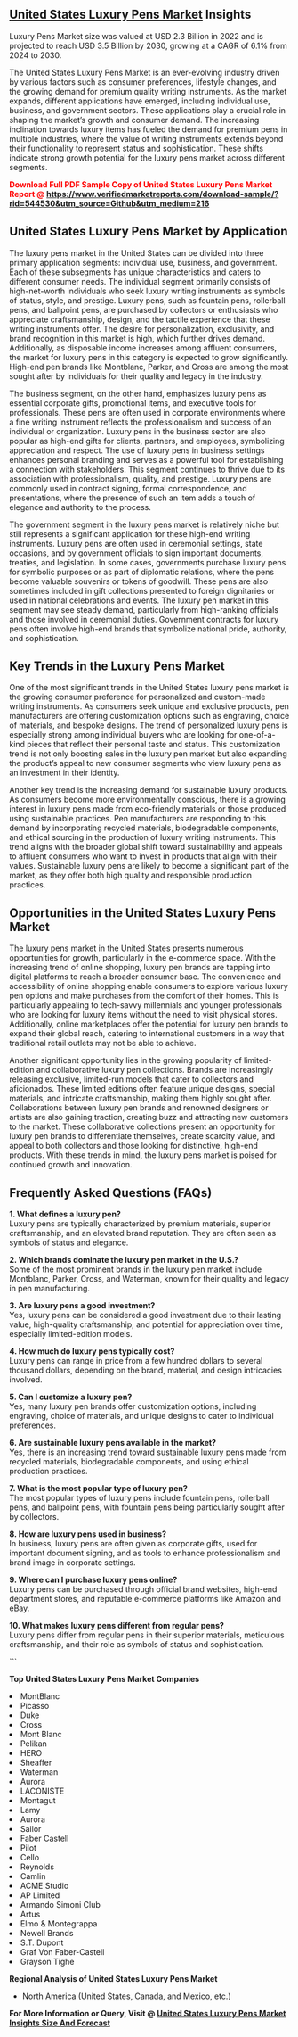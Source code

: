 <h2><a href="https://www.verifiedmarketreports.com/download-sample/?rid=544530&amp;utm_source=Github&amp;utm_medium=216" target="_blank">United States Luxury Pens Market</a> Insights</h2><p>Luxury Pens Market size was valued at USD 2.3 Billion in 2022 and is projected to reach USD 3.5 Billion by 2030, growing at a CAGR of 6.1% from 2024 to 2030.</p><p><p>The United States Luxury Pens Market is an ever-evolving industry driven by various factors such as consumer preferences, lifestyle changes, and the growing demand for premium quality writing instruments. As the market expands, different applications have emerged, including individual use, business, and government sectors. These applications play a crucial role in shaping the market’s growth and consumer demand. The increasing inclination towards luxury items has fueled the demand for premium pens in multiple industries, where the value of writing instruments extends beyond their functionality to represent status and sophistication. These shifts indicate strong growth potential for the luxury pens market across different segments.</p><p><strong><p><span class=""><span style="color: #ff0000;"><strong>Download Full PDF Sample Copy of United States Luxury Pens Market Report</strong> @ </span><a href="https://www.verifiedmarketreports.com/download-sample/?rid=544530&amp;utm_source=Github&amp;utm_medium=216" target="_blank">https://www.verifiedmarketreports.com/download-sample/?rid=544530&amp;utm_source=Github&amp;utm_medium=216</a></span></p></strong></p><h2>United States Luxury Pens Market by Application</h2><p>The luxury pens market in the United States can be divided into three primary application segments: individual use, business, and government. Each of these subsegments has unique characteristics and caters to different consumer needs. The individual segment primarily consists of high-net-worth individuals who seek luxury writing instruments as symbols of status, style, and prestige. Luxury pens, such as fountain pens, rollerball pens, and ballpoint pens, are purchased by collectors or enthusiasts who appreciate craftsmanship, design, and the tactile experience that these writing instruments offer. The desire for personalization, exclusivity, and brand recognition in this market is high, which further drives demand. Additionally, as disposable income increases among affluent consumers, the market for luxury pens in this category is expected to grow significantly. High-end pen brands like Montblanc, Parker, and Cross are among the most sought after by individuals for their quality and legacy in the industry.</p><p>The business segment, on the other hand, emphasizes luxury pens as essential corporate gifts, promotional items, and executive tools for professionals. These pens are often used in corporate environments where a fine writing instrument reflects the professionalism and success of an individual or organization. Luxury pens in the business sector are also popular as high-end gifts for clients, partners, and employees, symbolizing appreciation and respect. The use of luxury pens in business settings enhances personal branding and serves as a powerful tool for establishing a connection with stakeholders. This segment continues to thrive due to its association with professionalism, quality, and prestige. Luxury pens are commonly used in contract signing, formal correspondence, and presentations, where the presence of such an item adds a touch of elegance and authority to the process.</p><p>The government segment in the luxury pens market is relatively niche but still represents a significant application for these high-end writing instruments. Luxury pens are often used in ceremonial settings, state occasions, and by government officials to sign important documents, treaties, and legislation. In some cases, governments purchase luxury pens for symbolic purposes or as part of diplomatic relations, where the pens become valuable souvenirs or tokens of goodwill. These pens are also sometimes included in gift collections presented to foreign dignitaries or used in national celebrations and events. The luxury pen market in this segment may see steady demand, particularly from high-ranking officials and those involved in ceremonial duties. Government contracts for luxury pens often involve high-end brands that symbolize national pride, authority, and sophistication.</p><h2>Key Trends in the Luxury Pens Market</h2><p>One of the most significant trends in the United States luxury pens market is the growing consumer preference for personalized and custom-made writing instruments. As consumers seek unique and exclusive products, pen manufacturers are offering customization options such as engraving, choice of materials, and bespoke designs. The trend of personalized luxury pens is especially strong among individual buyers who are looking for one-of-a-kind pieces that reflect their personal taste and status. This customization trend is not only boosting sales in the luxury pen market but also expanding the product’s appeal to new consumer segments who view luxury pens as an investment in their identity.</p><p>Another key trend is the increasing demand for sustainable luxury products. As consumers become more environmentally conscious, there is a growing interest in luxury pens made from eco-friendly materials or those produced using sustainable practices. Pen manufacturers are responding to this demand by incorporating recycled materials, biodegradable components, and ethical sourcing in the production of luxury writing instruments. This trend aligns with the broader global shift toward sustainability and appeals to affluent consumers who want to invest in products that align with their values. Sustainable luxury pens are likely to become a significant part of the market, as they offer both high quality and responsible production practices.</p><h2>Opportunities in the United States Luxury Pens Market</h2><p>The luxury pens market in the United States presents numerous opportunities for growth, particularly in the e-commerce space. With the increasing trend of online shopping, luxury pen brands are tapping into digital platforms to reach a broader consumer base. The convenience and accessibility of online shopping enable consumers to explore various luxury pen options and make purchases from the comfort of their homes. This is particularly appealing to tech-savvy millennials and younger professionals who are looking for luxury items without the need to visit physical stores. Additionally, online marketplaces offer the potential for luxury pen brands to expand their global reach, catering to international customers in a way that traditional retail outlets may not be able to achieve.</p><p>Another significant opportunity lies in the growing popularity of limited-edition and collaborative luxury pen collections. Brands are increasingly releasing exclusive, limited-run models that cater to collectors and aficionados. These limited editions often feature unique designs, special materials, and intricate craftsmanship, making them highly sought after. Collaborations between luxury pen brands and renowned designers or artists are also gaining traction, creating buzz and attracting new customers to the market. These collaborative collections present an opportunity for luxury pen brands to differentiate themselves, create scarcity value, and appeal to both collectors and those looking for distinctive, high-end products. With these trends in mind, the luxury pens market is poised for continued growth and innovation.</p><h2>Frequently Asked Questions (FAQs)</h2><p><strong>1. What defines a luxury pen?</strong><br>Luxury pens are typically characterized by premium materials, superior craftsmanship, and an elevated brand reputation. They are often seen as symbols of status and elegance.</p><p><strong>2. Which brands dominate the luxury pen market in the U.S.?</strong><br>Some of the most prominent brands in the luxury pen market include Montblanc, Parker, Cross, and Waterman, known for their quality and legacy in pen manufacturing.</p><p><strong>3. Are luxury pens a good investment?</strong><br>Yes, luxury pens can be considered a good investment due to their lasting value, high-quality craftsmanship, and potential for appreciation over time, especially limited-edition models.</p><p><strong>4. How much do luxury pens typically cost?</strong><br>Luxury pens can range in price from a few hundred dollars to several thousand dollars, depending on the brand, material, and design intricacies involved.</p><p><strong>5. Can I customize a luxury pen?</strong><br>Yes, many luxury pen brands offer customization options, including engraving, choice of materials, and unique designs to cater to individual preferences.</p><p><strong>6. Are sustainable luxury pens available in the market?</strong><br>Yes, there is an increasing trend toward sustainable luxury pens made from recycled materials, biodegradable components, and using ethical production practices.</p><p><strong>7. What is the most popular type of luxury pen?</strong><br>The most popular types of luxury pens include fountain pens, rollerball pens, and ballpoint pens, with fountain pens being particularly sought after by collectors.</p><p><strong>8. How are luxury pens used in business?</strong><br>In business, luxury pens are often given as corporate gifts, used for important document signing, and as tools to enhance professionalism and brand image in corporate settings.</p><p><strong>9. Where can I purchase luxury pens online?</strong><br>Luxury pens can be purchased through official brand websites, high-end department stores, and reputable e-commerce platforms like Amazon and eBay.</p><p><strong>10. What makes luxury pens different from regular pens?</strong><br>Luxury pens differ from regular pens in their superior materials, meticulous craftsmanship, and their role as symbols of status and sophistication.</p>```</p><p><strong>Top United States Luxury Pens Market Companies</strong></p><div data-test-id=""><p><li>MontBlanc</li><li> Picasso</li><li> Duke</li><li> Cross</li><li> Mont Blanc</li><li> Pelikan</li><li> HERO</li><li> Sheaffer</li><li> Waterman</li><li> Aurora</li><li> LACONISTE</li><li> Montagut</li><li> Lamy</li><li> Aurora</li><li> Sailor</li><li> Faber Castell</li><li> Pilot</li><li> Cello</li><li> Reynolds</li><li> Camlin</li><li> ACME Studio</li><li> AP Limited</li><li> Armando Simoni Club</li><li> Artus</li><li> Elmo & Montegrappa</li><li> Newell Brands</li><li> S.T. Dupont</li><li> Graf Von Faber-Castell</li><li> Grayson Tighe</li></p><div><strong>Regional Analysis of&nbsp;United States Luxury Pens Market</strong></div><ul><li dir="ltr"><p dir="ltr">North America&nbsp;(United States, Canada, and Mexico, etc.)</p></li></ul><p><strong>For More Information or Query, Visit @&nbsp;</strong><strong><a href="https://www.verifiedmarketreports.com/product/luxury-pens-market-size-and-forecast/?utm_source=Github&amp;utm_medium=216" target="_blank">United States Luxury Pens Market Insights Size And Forecast</a></strong></p></div>
